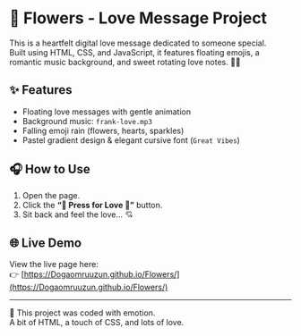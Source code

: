 # 💐 Flowers - Love Message Project

This is a heartfelt digital love message dedicated to someone special.  
Built using HTML, CSS, and JavaScript, it features floating emojis, a romantic music background, and sweet rotating love notes. 💖🎶

## ✨ Features
- Floating love messages with gentle animation
- Background music: `frank-love.mp3`
- Falling emoji rain (flowers, hearts, sparkles)
- Pastel gradient design & elegant cursive font (`Great Vibes`)

## 🎧 How to Use
1. Open the page.
2. Click the **“💖 Press for Love 💖”** button.
3. Sit back and feel the love... 💘

## 🌐 Live Demo
View the live page here:  
👉 [https://Dogaomruuzun.github.io/Flowers/](https://Dogaomruuzun.github.io/Flowers/)

---

💌 This project was coded with emotion.  
A bit of HTML, a touch of CSS, and lots of love.
